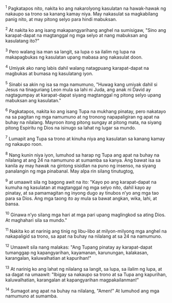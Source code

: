<sup>1</sup>
Pagkatapos nito, nakita ko ang nakarolyong kasulatan na hawak-hawak ng nakaupo sa trono sa kanang kamay niya. May nakasulat sa magkabilang panig nito, at may pitong selyo para hindi mabuksan. 

<sup>2</sup>
At nakita ko ang isang makapangyarihang anghel na sumisigaw, "Sino ang karapat-dapat na magtanggal ng mga selyo at nang mabuksan ang kasulatang ito?" 

<sup>3</sup>
Pero walang isa man sa langit, sa lupa o sa ilalim ng lupa na makapagbukas ng kasulatan upang mabasa ang nakasulat doon. 

<sup>4</sup>
Umiyak ako nang labis dahil walang natagpuang karapat-dapat na magbukas at bumasa ng kasulatang iyon. 

<sup>5</sup>
Sinabi sa akin ng isa sa mga namumuno, "Huwag kang umiyak dahil si Jesus na tinaguriang Leon mula sa lahi ni Juda, ang anak ni David ay nagtagumpay at karapat-dapat siyang magtanggal ng pitong selyo upang mabuksan ang kasulatan." 

<sup>6</sup>
Pagkatapos, nakita ko ang isang Tupa na mukhang pinatay, pero nakatayo na sa pagitan ng mga namumuno at ng tronong napapaligiran ng apat na buhay na nilalang. Mayroon itong pitong sungay at pitong mata, na siyang pitong Espiritu ng Dios na isinugo sa lahat ng lugar sa mundo. 

<sup>7</sup>
Lumapit ang Tupa sa trono at kinuha niya ang kasulatan sa kanang kamay ng nakaupo roon. 

<sup>8</sup>
Nang kunin niya iyon, lumuhod sa harap ng Tupa ang apat na buhay na nilalang at ang 24 na namumuno at sumamba sa kanya. Ang bawat isa sa kanila ay may hawak na gintong sisidlan na puno ng insenso, na siyang panalangin ng mga pinabanal. May alpa rin silang tinutugtog, 

<sup>9</sup>
at umaawit sila ng bagong awit na ito: "Kayo po ang karapat-dapat na kumuha ng kasulatan at magtanggal ng mga selyo nito, dahil kayo ay pinatay, at sa pamamagitan ng inyong dugo ay tinubos nʼyo ang mga tao para sa Dios. Ang mga taong ito ay mula sa bawat angkan, wika, lahi, at bansa. 

<sup>10</sup>
Ginawa nʼyo silang mga hari at mga pari upang maglingkod sa ating Dios. At maghahari sila sa mundo." 

<sup>11</sup>
Nakita ko at narinig ang tinig ng libu-libo at milyon-milyong mga anghel na nakapaligid sa trono, sa apat na buhay na nilalang at sa 24 na namumuno. 

<sup>12</sup>
Umaawit sila nang malakas: "Ang Tupang pinatay ay karapat-dapat tumanggap ng kapangyarihan, kayamanan, karunungan, kalakasan, karangalan, kaluwalhatian at kapurihan!" 

<sup>13</sup>
At narinig ko ang lahat ng nilalang sa langit, sa lupa, sa ilalim ng lupa, at sa dagat na umaawit: "Ibigay sa nakaupo sa trono at sa Tupa ang kapurihan, kaluwalhatian, karangalan at kapangyarihan magpakailanman!" 

<sup>14</sup>
Sumagot ang apat na buhay na nilalang, "Amen!" At lumuhod ang mga namumuno at sumamba.